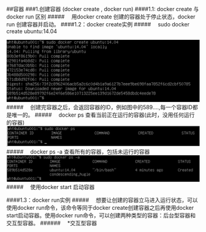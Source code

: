 ##容器
###1.创建容器 (docker create , docker run)
####1.1: docker create 与 docker run 区别
#####&emsp; 用docker create 创建的容器处于停止状态，docker run 创建容器并启动。
####1.2：docker create实例
#####&emsp; sudo docker create ubuntu:14.04 </code>

![](/assets/4.png)
#####&emsp; 创建完容器之后，会返回容器的ID，例如图中的589....,每一个容器ID都是唯一的。
#####&emsp; docker ps 查看当前正在运行的容器(此时，没用任何运行的容器)
![](/assets/5.png)
#####&emsp; docker ps -a 查看所有的容器，包括未运行的容器
![](/assets/6.png)
#####&emsp; 使用docker start 启动容器

####1.3：docker run实例
#####&emsp; 想要让创建的容器立马进入运行状态，可以使用docker run命令，该命令等同于docker create创建容器之后再使用docker start启动容器。使用docker run命令，可以创建两种类型的容器：后台型容器和交互型容器。
######&emsp; *交互型容器
